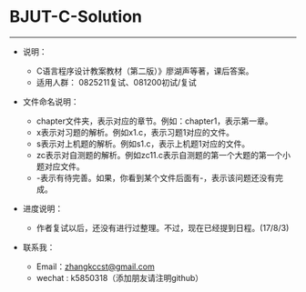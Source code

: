 # BJUT-C-Solution
******
- 说明：
	- C语言程序设计教案教材（第二版）》廖湖声等著，课后答案。
	- 适用人群：  0825211复试、081200初试/复试
- 文件命名说明：
	- chapter文件夹，表示对应的章节。例如：chapter1，表示第一章。
	- x表示对习题的解析。例如x1.c，表示习题1对应的文件。
	- s表示对上机题的解析。例如s1.c，表示上机题1对应的文件。
	- zc表示对自测题的解析。例如zc11.c表示自测题的第一个大题的第一个小题对应文件。
	- -表示有待完善。如果，你看到某个文件后面有-，表示该问题还没有完成。

- 进度说明：
	- 作者复试以后，还没有进行过整理。不过，现在已经提到日程。(17/8/3)

- 联系我：                                                                                                                             
	- Email：zhangkccst@gmail.com
	- wechat : k5850318（添加朋友请注明github）
